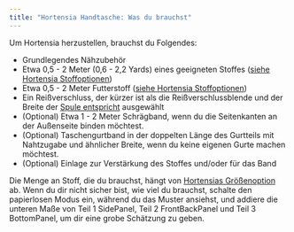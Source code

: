 ```yaml
---
title: "Hortensia Handtasche: Was du brauchst"
---
```


Um Hortensia herzustellen, brauchst du Folgendes:

- Grundlegendes Nähzubehör
- Etwa 0,5 - 2 Meter (0,6 - 2,2 Yards) eines geeigneten Stoffes ([siehe Hortensia Stoffoptionen](/docs/designs/hortensia/fabric/))
- Etwa 0,5 - 2 Meter Futterstoff ([siehe Hortensia Stoffoptionen](/docs/designs/hortensia/fabric/))
- Ein Reißverschluss, der kürzer ist als die Reißverschlussblende und der Breite der [Spule entspricht](/docs/designs/hortensia/options/zippersize/) ausgewählt
- (Optional) Etwa 1 - 2 Meter Schrägband, wenn du die Seitenkanten an der Außenseite binden möchtest.
- (Optional) Taschengurtband in der doppelten Länge des Gurtteils mit Nahtzugabe und ähnlicher Breite, wenn du keine eigenen Gurte machen möchtest.
- (Optional) Einlage zur Verstärkung des Stoffes und/oder für das Band

<Note>

Die Menge an Stoff, die du brauchst, hängt von [Hortensias Größenoption](/docs/designs/hortensia/options/size/) ab. Wenn du dir nicht sicher bist, wie viel du brauchst, schalte den papierlosen Modus ein, während du das Muster ansiehst, und addiere die unteren Maße von Teil 1 SidePanel, Teil 2 FrontBackPanel und Teil 3 BottomPanel, um dir eine grobe Schätzung zu geben.

</Note>
